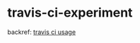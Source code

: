 # travis-ci-experiment

backref: [travis ci usage](https://www.notion.so/travis-ci-usage-0e90daddbc8a4720ad2288d9087b8009)
